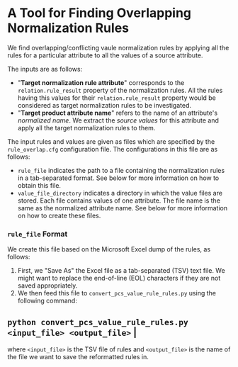 # A Tool for Finding Overlapping Normalization Rules

We find overlapping/conflicting vaule normalization rules by applying all the rules for a particular attribute to all the values of a source attribute.

The inputs are as follows:

   * "**Target normalization rule attribute**" corresponds to the `relation.rule_result` property of the normalization rules. All the rules having this values for their `relation.rule_result` property would be considered as target normalization rules to be investigated.
   * "**Target product attribute name**" refers to the name of an attribute's *normalized name*. We extract the *source values* for this attribute and apply all the target normalization rules to them.

The input rules and values are given as files which are specified by the `rule_overlap.cfg` configuration file. The configurations in this file are as follows:

   * `rule_file` indicates the path to a file containing the normalization rules in a tab-separated format. See below for more information on how to obtain this file.
   * `value_file_directory` indicates a directory in which the value files are stored. Each file contains values of one attribute. The file name is the same as the normalized attribute name. See below for more information on how to create these files.

### `rule_file` Format

We create this file based on the Microsoft Excel dump of the rules, as follows:

   1. First, we "Save As" the Excel file as a tab-separated (TSV) text file. We might want to replace the end-of-line (EOL) characters if they are not saved appropriately.
   2. We then feed this file to `convert_pcs_value_rule_rules.py` using the following command:

   `python convert_pcs_value_rule_rules.py <input_file> <output_file>` |
   ---------------------------------------------------------------------

   where `<input_file>` is the TSV file of rules and `<output_file>` is the name of the file we want to save the reformatted rules in.

